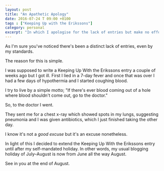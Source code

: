 ```yaml
---
layout: post
title: "An Apathetic Apology"
date: 2016-07-24 T 09:00 +0100
tags : ["Keeping Up with the Erikssons"]
category: personal
excerpt: "In which I apologise for the lack of entries but make no effort to remedy it."
---
```

As I'm sure you've noticed there's been a distinct lack of entries, even by my standards.

The reason for this is simple.

I was supposed to write a Keeping Up With the Erikssons entry a couple of weeks ago but I got ill. First I lied in a 7-day fever and once that was over I had a few days of hypothermia and I started coughing blood.

I try to live by a simple motto; "If there's ever blood coming out of a hole where blood shouldn't come out, go to the doctor."

So, to the doctor I went.

They sent me for a chest x-ray which showed spots in my lungs, suggesting pneumonia and I was given antibiotics, which I just finished taking the other day.

I know it's not a *good excuse* but it's an excuse nonetheless.

In light of this I decided to extend the Keeping Up With the Erikssons entry until after my self-mandated holiday. In other words, my usual blogging holiday of July&ndash;August is now from June all the way August.

See in you at the end of August.
